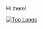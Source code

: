 Hi there!

[![Top Langs](https://github-readme-stats.vercel.app/api/top-langs/?username=dimiszz&hide=html,python,jupyter%20notebook,javascript)](https://github.com/anuraghazra/github-readme-stats)
